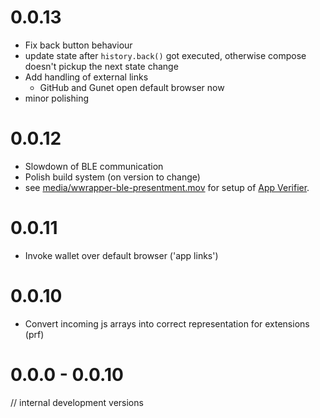# 0.0.13

* Fix back button behaviour
 * update state after `history.back()` got executed, otherwise compose doesn't pickup the next state change
* Add handling of external links
  * GitHub and Gunet open default browser now
* minor polishing

# 0.0.12

* Slowdown of BLE communication
* Polish build system (on version to change)
* see [media/wwrapper-ble-presentment.mov](screencast) for setup of [App Verifier](https://install.appcenter.ms/orgs/eu-digital-identity-wallet/apps/mdoc-verifier-testing/distribution_groups/eudi%20verifier%20(testing)%20public).


# 0.0.11

* Invoke wallet over default browser ('app links')

# 0.0.10

* Convert incoming js arrays into correct representation for extensions (prf)

# 0.0.0 - 0.0.10

// internal development versions
